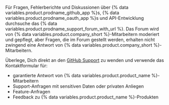 Für Fragen, Fehlerberichte und Diskussionen über {% data variables.product.prodname_github_app %}s,  {% data variables.product.prodname_oauth_app %}s und API-Entwicklung durchsuche das {% data variables.product.prodname_support_forum_with_url %}. Das Forum wird von {% data variables.product.company_short %}-Mitarbeitern moderiert und gepflegt, aber Fragen, die im Forum gestellt werden, erhalten nicht zwingend eine Antwort von {% data variables.product.company_short %}-Mitarbeitern.

Überlege, Dich direkt an den [GitHub Support](https://github.com/contact) zu wenden und verwende das Kontaktformular für:
  - garantierte Antwort von {% data variables.product.product_name %}-Mitarbeitern
  - Support-Anfragen mit sensitiven Daten oder privaten Anliegen
  - Feature-Anfragen
  - Feedback zu {% data variables.product.product_name %}-Produkten
